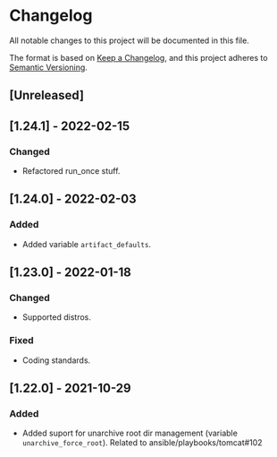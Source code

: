 # Changelog
All notable changes to this project will be documented in this file.

The format is based on [Keep a Changelog](https://keepachangelog.com/en/1.0.0/),
and this project adheres to [Semantic Versioning](https://semver.org/spec/v2.0.0.html).

## [Unreleased]

## [1.24.1] - 2022-02-15
### Changed
- Refactored run_once stuff.

## [1.24.0] - 2022-02-03
### Added
- Added variable `artifact_defaults`.

## [1.23.0] - 2022-01-18
### Changed
- Supported distros.

### Fixed
- Coding standards.

## [1.22.0] - 2021-10-29
### Added
- Added suport for unarchive root dir management (variable `unarchive_force_root`). Related to ansible/playbooks/tomcat#102

